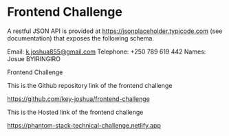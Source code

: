 # Frontend Challenge

A restful JSON API is provided at https://jsonplaceholder.typicode.com (see documentation) that exposes the following schema.

Email: k.joshua855@gmail.com
Telephone: +250 789 619 442
Names: Josue BYIRINGIRO

Frontend Challenge

This is the Github repository link of the frontend challenge 

https://github.com/key-joshua/frontend-challenge

This is the Hosted link of the frontend challenge 

https://phantom-stack-technical-challenge.netlify.app
